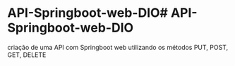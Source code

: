 # API-Springboot-web-DIO# API-Springboot-web-DIO

criação de uma API com Springboot web utilizando os métodos PUT, POST, GET, DELETE
